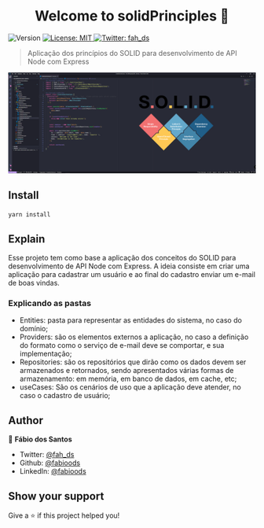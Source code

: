 <h1 align="center">Welcome to solidPrinciples 👋</h1>
<p>
  <img alt="Version" src="https://img.shields.io/badge/version-1.0.0-blue.svg?cacheSeconds=2592000" />
  <a href="#" target="_blank">
    <img alt="License: MIT" src="https://img.shields.io/badge/License-MIT-yellow.svg" />
  </a>
  <a href="https://twitter.com/fah_ds" target="_blank">
    <img alt="Twitter: fah_ds" src="https://img.shields.io/twitter/follow/fah_ds.svg?style=social" />
  </a>
</p>

> Aplicação dos princípios do SOLID para desenvolvimento de API Node com Express

<p align="center">
  <img alt="Preview" src="./docs/solid.png">
</p>

## Install

```sh
yarn install
```

## Explain

Esse projeto tem como base a aplicação dos conceitos do SOLID para desenvolvimento de API Node com Express. A ideia consiste em criar uma aplicação para cadastrar um usuário e ao final do cadastro
enviar um e-mail de boas vindas.

### Explicando as pastas

- Entities: pasta para representar as entidades do sistema, no caso do domínio;
- Providers: são os elementos externos a aplicação, no caso a definição do formato como o serviço de e-mail deve se comportar, e sua implementação;
- Repositories: são os repositórios que dirão como os dados devem ser armazenados e retornados, sendo apresentados várias formas de armazenamento: em memória, em banco de dados, em cache, etc;
- useCases: São os cenários de uso que a aplicação deve atender, no caso o cadastro de usuário;

## Author

👤 **Fábio dos Santos**

- Twitter: [@fah_ds](https://twitter.com/fah_ds)
- Github: [@fabioods](https://github.com/fabioods)
- LinkedIn: [@fabioods](https://linkedin.com/in/fabioods)

## Show your support

Give a ⭐️ if this project helped you!
